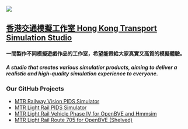 ![](https://hktss.github.io/assets/img/logo/tss.png) 
## [香港交通模擬工作室 Hong Kong Transport Simulation Studio](https://hktss.github.io)

#### 一間製作不同模擬遊戲作品的工作室，希望能帶給大家真實又高質的模擬體驗。
#####  A studio that creates various simulatior products, aiming to deliver a realistic and high-quality simulation experience to everyone.

### Our GitHub Projects
- [MTR Railway Vision PIDS Simulator](https://github.com/HKTSS/mtr-pids) 
- [MTR Light Rail PIDS Simulator](https://github.com/HKTSS/nlrt-pids)
- [MTR Light Rail Vehicle Phase IV for OpenBVE and Hmmsim](https://github.com/HKTSS/LRV-P4) 
- [MTR Light Rail Route 705 for OpenBVE (Shelved)](https://github.com/HKTSS/LRT-705-OpenBVE)
